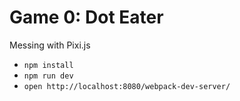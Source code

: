 # Game 0: Dot Eater

Messing with Pixi.js

- `npm install`
- `npm run dev`
- `open http://localhost:8080/webpack-dev-server/`
